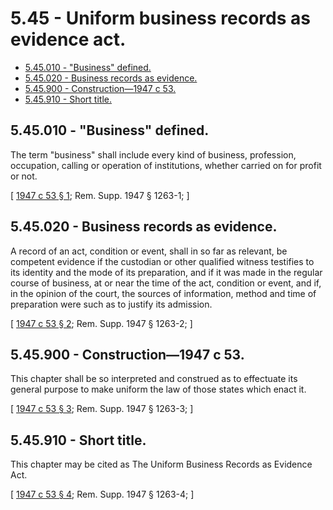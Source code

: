 # 5.45 - Uniform business records as evidence act.
* [5.45.010 - "Business" defined.](#545010---business-defined)
* [5.45.020 - Business records as evidence.](#545020---business-records-as-evidence)
* [5.45.900 - Construction—1947 c 53.](#545900---construction1947-c-53)
* [5.45.910 - Short title.](#545910---short-title)
## 5.45.010 - "Business" defined.
The term "business" shall include every kind of business, profession, occupation, calling or operation of institutions, whether carried on for profit or not.

\[ [1947 c 53 § 1](https://leg.wa.gov/CodeReviser/documents/sessionlaw/1947c53.pdf?cite=1947%20c%2053%20§%201); Rem. Supp. 1947 § 1263-1; \]

## 5.45.020 - Business records as evidence.
A record of an act, condition or event, shall in so far as relevant, be competent evidence if the custodian or other qualified witness testifies to its identity and the mode of its preparation, and if it was made in the regular course of business, at or near the time of the act, condition or event, and if, in the opinion of the court, the sources of information, method and time of preparation were such as to justify its admission.

\[ [1947 c 53 § 2](https://leg.wa.gov/CodeReviser/documents/sessionlaw/1947c53.pdf?cite=1947%20c%2053%20§%202); Rem. Supp. 1947 § 1263-2; \]

## 5.45.900 - Construction—1947 c 53.
This chapter shall be so interpreted and construed as to effectuate its general purpose to make uniform the law of those states which enact it.

\[ [1947 c 53 § 3](https://leg.wa.gov/CodeReviser/documents/sessionlaw/1947c53.pdf?cite=1947%20c%2053%20§%203); Rem. Supp. 1947 § 1263-3; \]

## 5.45.910 - Short title.
This chapter may be cited as The Uniform Business Records as Evidence Act.

\[ [1947 c 53 § 4](https://leg.wa.gov/CodeReviser/documents/sessionlaw/1947c53.pdf?cite=1947%20c%2053%20§%204); Rem. Supp. 1947 § 1263-4; \]


